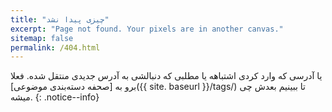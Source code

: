 ```yaml
---
title: "چیزی پیدا نشد"
excerpt: "Page not found. Your pixels are in another canvas."
sitemap: false
permalink: /404.html
---
```


یا آدرسی که وارد کردی اشتباهه یا مطلبی که دنبالشی به آدرس جدیدی منتقل شده.
فعلا برو به [صحفه دسته‌بندی موضوعی]({{ site. baseurl }}/tags/) تا ببینیم بعدش چی میشه.
{: .notice--info}
